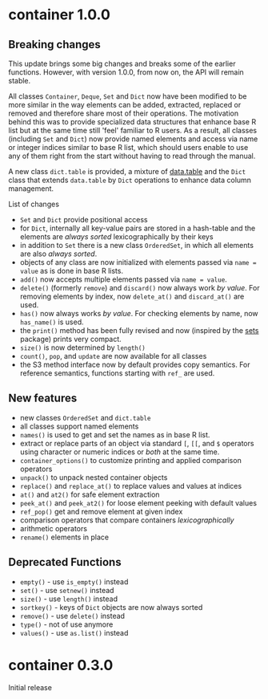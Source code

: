 # container 1.0.0

## Breaking changes

This update brings some big changes and breaks some of the earlier functions.
However, with version 1.0.0, from now on, the API will remain stable.

All classes `Container`, `Deque`, `Set` and `Dict` now have been modified to 
be more similar in the way elements can be added, extracted, replaced or 
removed and therefore share most of their operations. The motivation behind this
was to provide specialized data structures that enhance base R list but at
the same time still 'feel' familiar to R users. As a result, all classes
(including `Set` and `Dict`) now provide named elements and access via name or
integer indices similar to base R list, which should users enable to use any of 
them right from the start without having to read through the manual.

A new class `dict.table` is provided, a mixture of 
[data.table](https://CRAN.R-project.org/package=data.table) and the `Dict` class
that extends `data.table` by `Dict` operations to enhance data column management.

List of changes

* `Set` and `Dict` provide positional access
* for `Dict`, internally all key-value pairs are stored in a hash-table and the
  elements are *always sorted* lexicographically by their keys
* in addition to `Set` there is a new class `OrderedSet`, in which all elements
  are also *always sorted*.
* objects of any class are now initialized with elements passed via
  `name = value` as is done in base R lists.
* `add()` now accepts multiple elements passed via `name = value`.
* `delete()` (formerly `remove`) and `discard()` now always work *by value*. For
  removing elements by index, now `delete_at()` and `discard_at()` are used.
* `has()` now always works *by value*. For checking elements by name, now
  `has_name()` is used.
* the `print()` method has been fully revised and now (inspired by the 
  [sets](https://CRAN.R-project.org/package=sets) package) prints very compact.
* `size()` is now determined by `length()`
* `count()`, `pop`, and `update` are now available for all classes
* the S3 method interface now by default provides copy semantics. For reference
  semantics, functions starting with `ref_` are used.


## New features

* new classes `OrderedSet` and `dict.table`
* all classes support named elements 
* `names()` is used to get and set the names as in base R list.
* extract or replace parts of an object via standard `[`, `[[`, and `$`
  operators using character or numeric indices or *both* at the same time.
* `container_options()` to customize printing and applied comparison operators
* `unpack()` to unpack nested container objects
* `replace()` and `replace_at()` to replace values and values at indices
* `at()` and `at2()` for safe element extraction
* `peek_at()` and `peek_at2()` for loose element peeking with default values
* `ref_pop()` get and remove element at given index
* comparison operators that compare containers *lexicographically*
* arithmetic operators
* `rename()` elements in place

## Deprecated Functions

* `empty()` - use `is_empty()` instead
* `set()` - use `setnew()` instead
* `size()` - use `length()` instead
* `sortkey()` - keys of `Dict` objects are now always sorted
* `remove()` - use `delete()` instead
* `type()` - not of use anymore
* `values()` - use `as.list()` instead

# container 0.3.0

Initial release
